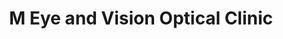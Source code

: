 ---
title: "M Eye and Vision Optical Clinic"
url: /bacoor/m-eye-and-vision-optical-clinic/
shop: Optiker
---